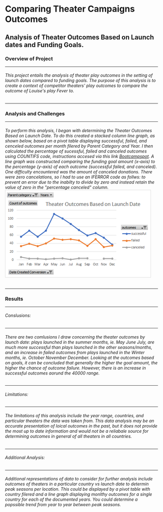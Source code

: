 # **Comparing Theater Campaigns Outcomes** #
Analysis of Theater Outcomes Based on Launch dates and Funding Goals.
---
### **Overview of Project** ###
---
###### This project entails the analysis of theater play outcomes in the setting of launch dates compared to funding goals. The purpose of this analysis is to create a context of competitor theaters' play outcomes to compare the outcome of Louise's play *Fever* to. ######
---
### **Analysis and Challenges** ###
---
###### To perform this analysis, I began with determining the Theater Outcomes Based on Launch Date. To do this created a stacked column line graph, as shown below, based on a pivot table displaying successful, failed, and cenceled outcomes per month filered by Parent Category and Year. I then calculated the percentage of sucessful, failed and canceled outcomes using COUNTIFS code, instructions accesed via this link [Bootcampspot](https://courses.bootcampspot.com/courses/811/assignments/17473?module_item_id=300174/). A line graph was constructed comparing the funding goal amount (x-axis) to the percentage (y-axis) of each outcome (successful failed, and canceled). One difficulty encountered was the amount of canceled donations. There were zero cancelations, so I had to use an IFERROR code as follws: to prevent an error due to the inabilty to divide by zero and instead retain the value of zero in the "percentage canceled" column. ![Theater_Outcomes_vs_Launch](https://github.com/ChristinaGalley/Comparing-Theater-Campaigns-Outcomes/blob/main/Theater_Outcomes_vs_Launch.png) ###### 
---
### **Results** ###
---
###### *Conslusions:* ######
---
###### There are two comlusions I draw concerning the theater outcomes by launch date: plays launched in the summer months, ie. May June July, are much more successful than plays launched in the other seasons/months, and an increase in failed outcomes from plays launched in the Winter months, ie. October November December. Looking at the outcomes based on goals, it can be concluded that generally the higher the goal amount, the higher the chance of outcome failure. However, there is an increase in successful outcomes aorund the 40000 range. ######
---
###### *Limitations:* ######
---
###### The limitations of this analysis include the year range, countries, and particular theaters the data was taken from. This data analysis may be an accurate presentation of loical outcomes in the past, but it does not provide the most up to date information and would not be a reliabale source for determining outcomes in general of all theaters in all countries. ######
---
###### *Additional Analysis:* ######
---
###### Additional representations of data to consider for further analysis include outcomes of theaters in a particular country vs launch date to determin peak seasons per location. This could be displayed by a pivot table with country filered and a line graph displaying monlthy outcomes for a single country for each of the documented years. You could determine a popssible trend from year to year between peak seasons. ######
